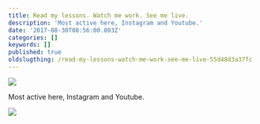 ```yaml
---
title: Read my lessons. Watch me work. See me live.
description: 'Most active here, Instagram and Youtube.'
date: '2017-08-30T08:56:00.803Z'
categories: []
keywords: []
published: true
oldslugthing: /read-my-lessons-watch-me-work-see-me-live-55d48d3a37fc
---
```


![](https://cdn-images-1.medium.com/max/800/1*k3x4eNfGaG54H9skwyKeSA.png)

Most active here, Instagram and Youtube.

![](https://cdn-images-1.medium.com/max/800/1*w5JI3ly6ivOGwIMFtQo6Hg.png)
